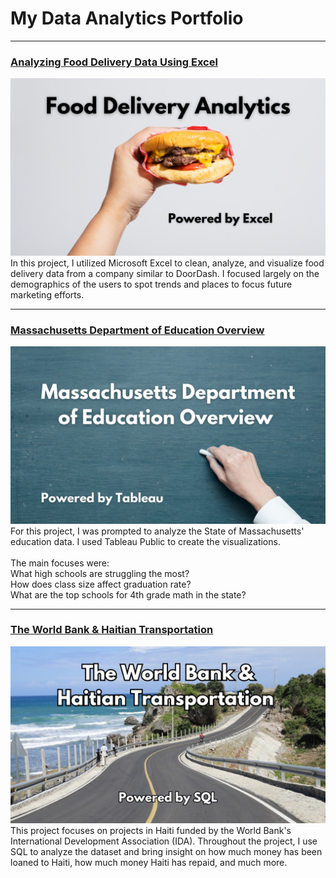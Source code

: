 # My Data Analytics Portfolio

---
### [Analyzing Food Delivery Data Using Excel](https://www.linkedin.com/pulse/analyzing-food-delivery-data-using-excel-patrick-beavers-tci2f/)
[<img src="images/iFood Excel Project Image.png"/>](https://www.linkedin.com/pulse/analyzing-food-delivery-data-using-excel-patrick-beavers-tci2f/)
In this project, I utilized Microsoft Excel to clean, analyze, and visualize food delivery data from a company similar to DoorDash. I focused largely on the demographics of the users to spot trends and places to focus future marketing efforts. 


---
### [Massachusetts Department of Education Overview](https://www.linkedin.com/pulse/massachusetts-doe-analysis-patrick-beavers-oorpc/)
[<img src="images/MASS DOE Project Cover Photo.png"/>](https://www.linkedin.com/pulse/massachusetts-doe-analysis-patrick-beavers-oorpc/)
For this project, I was prompted to analyze the State of Massachusetts' education data. I used Tableau Public to create the visualizations. <br><br>
The main focuses were:<br>
What high schools are struggling the most?<br>
How does class size affect graduation rate?<br>
What are the top schools for 4th grade math in the state? 

---
### [The World Bank & Haitian Transportation](https://www.linkedin.com/pulse/world-bank-haitian-transportation-patrick-beavers-fnqnc/)
[<img src="images/World Bank Haiti Project CORRECTED.png"/>](https://www.linkedin.com/pulse/world-bank-haitian-transportation-patrick-beavers-fnqnc/)
This project focuses on projects in Haiti funded by the World Bank's International Development Association (IDA). Throughout the project, I use SQL to analyze the dataset and bring insight on how much money has been loaned to Haiti, how much money Haiti has repaid, and much more. 




